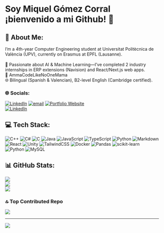 # Soy Miquel Gómez Corral ¡bienvenido a mi Github! 👋

## 💫 About Me:
I’m a 4th-year Computer Engineering student at Universitat Politècnica de València (UPV), currently on Erasmus at EPFL (Lausanne).<br><br>🎯 Passionate about AI & Machine Learning—I’ve completed 2 industry internships in ERP extensions (Navision) and React/Next.js web apps.<br>👾 AmmaCodeLikeNoOneMama<br>🌐 Bilingual (Spanish & Valencian), B2-level English (Cambridge certified).


### 🌐 Socials:
[![LinkedIn](https://img.shields.io/badge/LinkedIn-%230077B5.svg?logo=linkedin&logoColor=white)](https://linkedin.com/in/miquel-gomez-corral) [![email](https://img.shields.io/badge/Email-D14836?logo=gmail&logoColor=white)](mailto:miquelgc2003@gmail.com) 
[![Portfolio Website](https://img.shields.io/badge/Portfolio-Website-blue?style=flat&logo=google-chrome)](https://miquelgc-portfolio.vercel.app/)  
[![LinkedIn](https://img.shields.io/badge/LinkedIn-MiquelG%C3%B3mezCorral-blue?style=flat&logo=linkedin)](https://linkedin.com/in/miquel-gomez-corral)  

## 💻 Tech Stack:
![C++](https://img.shields.io/badge/c++-%2300599C.svg?style=for-the-badge&logo=c%2B%2B&logoColor=white) ![C#](https://img.shields.io/badge/c%23-%23239120.svg?style=for-the-badge&logo=csharp&logoColor=white) ![C](https://img.shields.io/badge/c-%2300599C.svg?style=for-the-badge&logo=c&logoColor=white) ![Java](https://img.shields.io/badge/java-%23ED8B00.svg?style=for-the-badge&logo=openjdk&logoColor=white) ![JavaScript](https://img.shields.io/badge/javascript-%23323330.svg?style=for-the-badge&logo=javascript&logoColor=%23F7DF1E) ![TypeScript](https://img.shields.io/badge/typescript-%23007ACC.svg?style=for-the-badge&logo=typescript&logoColor=white) ![Python](https://img.shields.io/badge/python-3670A0?style=for-the-badge&logo=python&logoColor=ffdd54) ![Markdown](https://img.shields.io/badge/markdown-%23000000.svg?style=for-the-badge&logo=markdown&logoColor=white) ![React](https://img.shields.io/badge/react-%2320232a.svg?style=for-the-badge&logo=react&logoColor=%2361DAFB) ![Unity](https://img.shields.io/badge/unity-%23000000.svg?style=for-the-badge&logo=unity&logoColor=white) ![TailwindCSS](https://img.shields.io/badge/tailwindcss-%2338B2AC.svg?style=for-the-badge&logo=tailwind-css&logoColor=white) ![Docker](https://img.shields.io/badge/docker-%230db7ed.svg?style=for-the-badge&logo=docker&logoColor=white) ![Pandas](https://img.shields.io/badge/pandas-%23150458.svg?style=for-the-badge&logo=pandas&logoColor=white) ![scikit-learn](https://img.shields.io/badge/scikit--learn-%23F7931E.svg?style=for-the-badge&logo=scikit-learn&logoColor=white) ![Python](https://img.shields.io/badge/python-3670A0?style=for-the-badge&logo=python&logoColor=ffdd54) ![MySQL](https://img.shields.io/badge/mysql-4479A1.svg?style=for-the-badge&logo=mysql&logoColor=white)

## 📊 GitHub Stats:
![](https://github-readme-stats.vercel.app/api?username=MiquelGomezCorral&theme=dark&hide_border=false&include_all_commits=false&count_private=false)<br/>
![](https://nirzak-streak-stats.vercel.app/?user=MiquelGomezCorral&theme=dark&hide_border=false)<br/>
![](https://github-readme-stats.vercel.app/api/top-langs/?username=MiquelGomezCorral&theme=dark&hide_border=false&include_all_commits=false&count_private=false&layout=compact)


### 🔝 Top Contributed Repo
![](https://github-contributor-stats.vercel.app/api?username=MiquelGomezCorral&limit=5&theme=react&combine_all_yearly_contributions=true)

---
[![](https://visitcount.itsvg.in/api?id=MiquelGomezCorral&icon=0&color=0)](https://visitcount.itsvg.in)

<!-- Proudly created with GPRM ( https://gprm.itsvg.in ) -->
